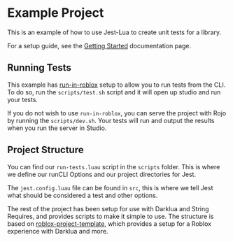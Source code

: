 # Example Project

This is an example of how to use Jest-Lua to create unit tests for a library.

For a setup guide, see the [Getting Started](https://jsdotlua.github.io/jest-lua/) documentation page.

## Running Tests

This example has [run-in-roblox](https://github.com/rojo-rbx/run-in-roblox) setup to allow you to run tests from the CLI.
To do so, run the `scripts/test.sh` script and it will open up studio and run your tests.

If you do not wish to use `run-in-roblox`, you can serve the project with Rojo by running the `scripts/dev.sh`.
Your tests will run and output the results when you run the server in Studio.

## Project Structure

You can find our `run-tests.luau` script in the `scripts` folder.
This is where we define our runCLI Options and our project directories for Jest.

The `jest.config.luau` file can be found in `src`, this is where we tell Jest what should be considered a test and other options.

The rest of the project has been setup for use with Darklua and String Requires, and provides scripts to make it simple to use.
The structure is based on [roblox-project-template](https://github.com/grilme99/roblox-project-template),
which provides a setup for a Roblox experience with Darklua and more.